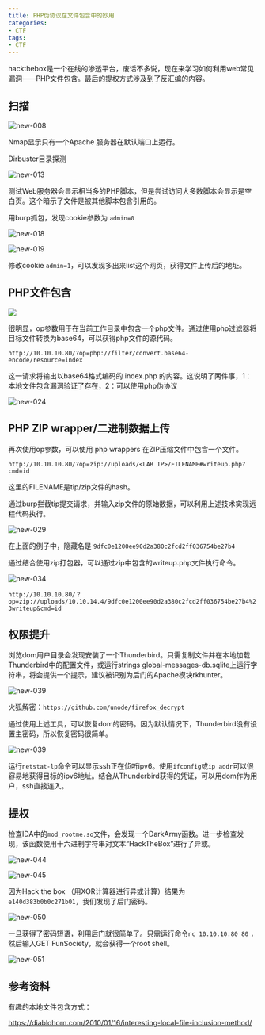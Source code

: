 ---title: PHP伪协议在文件包含中的妙用categories:- CTFtags:- CTF---hackthebox是一个在线的渗透平台，废话不多说，现在来学习如何利用web常见漏洞——PHP文件包含。最后的提权方式涉及到了反汇编的内容。## 扫描![new-008](https://raw.githubusercontent.com/Whale3070/Whale3070.github.io/master/images/05-03-11/new-008.png)Nmap显示只有一个Apache 服务器在默认端口上运行。Dirbuster目录探测![new-013](https://raw.githubusercontent.com/Whale3070/Whale3070.github.io/master/images/05-03-11/new-013.png)测试Web服务器会显示相当多的PHP脚本，但是尝试访问大多数脚本会显示是空白页。这个暗示了文件是被其他脚本包含引用的。用burp抓包，发现cookie参数为 `admin=0`![new-018](https://raw.githubusercontent.com/Whale3070/Whale3070.github.io/master/images/05-03-11/new-018.png)![new-019](https://raw.githubusercontent.com/Whale3070/Whale3070.github.io/master/images/05-03-11/new-019.png)修改cookie `admin=1`，可以发现多出来list这个网页，获得文件上传后的地址。## PHP文件包含![](https://raw.githubusercontent.com/Whale3070/Whale3070.github.io/master/images/05-03-11/1.PNG)很明显，op参数用于在当前工作目录中包含一个php文件。通过使用php过滤器将目标文件转换为base64，可以获得php文件的源代码。`http://10.10.10.80/?op=php://filter/convert.base64-encode/resource=index`这一请求将输出以base64格式编码的 index.php 的内容。这说明了两件事，1：本地文件包含漏洞验证了存在，2：可以使用php伪协议![new-024](https://raw.githubusercontent.com/Whale3070/Whale3070.github.io/master/images/05-03-11/new-024.png)## PHP ZIP wrapper/二进制数据上传再次使用op参数，可以使用 php wrappers 在ZIP压缩文件中包含一个文件。`http://10.10.10.80/?op=zip://uploads/<LAB IP>/FILENAME#writeup.php?cmd=id` 这里的FILENAME是tip/zip文件的hash。通过burp拦截tip提交请求，并输入zip文件的原始数据，可以利用上述技术实现远程代码执行。![new-029](https://raw.githubusercontent.com/Whale3070/Whale3070.github.io/master/images/05-03-11/new-029.png)在上面的例子中，隐藏名是 `9dfc0e1200ee90d2a380c2fcd2ff036754be27b4`通过结合使用zip打包器，可以通过zip中包含的writeup.php文件执行命令。![new-034](https://raw.githubusercontent.com/Whale3070/Whale3070.github.io/master/images/05-03-11/new-034.png)`http://10.10.10.80/？op=zip://uploads/10.10.14.4/9dfc0e1200ee90d2a380c2fcd2ff036754be27b4%23writeup&cmd=id`## 权限提升浏览dom用户目录会发现安装了一个Thunderbird。只需复制文件并在本地加载Thunderbird中的配置文件，或运行strings global-messages-db.sqlite上运行字符串，将会提供一个提示，建议被识别为后门的Apache模块rkhunter。![new-039](https://raw.githubusercontent.com/Whale3070/Whale3070.github.io/master/images/05-03-11/3.PNG)火狐解密：`https://github.com/unode/firefox_decrypt`通过使用上述工具，可以恢复dom的密码。因为默认情况下，Thunderbird没有设置主密码，所以恢复密码很简单。![new-039](https://raw.githubusercontent.com/Whale3070/Whale3070.github.io/master/images/05-03-11/new-039.png)运行`netstat-lp`命令可以显示ssh正在侦听ipv6。使用`ifconfig`或`ip addr`可以很容易地获得目标的ipv6地址。结合从Thunderbird获得的凭证，可以用dom作为用户，ssh直接连入。## 提权检查IDA中的`mod_rootme.so`文件，会发现一个DarkArmy函数。进一步检查发现，该函数使用十六进制字符串对文本“HackTheBox”进行了异或。![new-044](https://raw.githubusercontent.com/Whale3070/Whale3070.github.io/master/images/05-03-11/new-044.png)![new-045](https://raw.githubusercontent.com/Whale3070/Whale3070.github.io/master/images/05-03-11/new-045.png)因为Hack the box （用XOR计算器进行异或计算）结果为 `e140d383b0b0c271b01`，我们发现了后门密码。![new-050](https://raw.githubusercontent.com/Whale3070/Whale3070.github.io/master/images/05-03-11/new-050.png)一旦获得了密码短语，利用后门就很简单了。只需运行命令`nc 10.10.10.80 80` ，然后输入GET FunSociety，就会获得一个root shell。![new-051](https://raw.githubusercontent.com/Whale3070/Whale3070.github.io/master/images/05-03-11/new-051.png)## 参考资料有趣的本地文件包含方式：https://diablohorn.com/2010/01/16/interesting-local-file-inclusion-method/